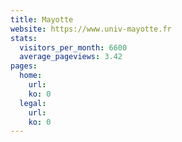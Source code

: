 ```yaml
---
title: Mayotte
website: https://www.univ-mayotte.fr
stats:
  visitors_per_month: 6600
  average_pageviews: 3.42
pages:
  home: 
    url: 
    ko: 0
  legal: 
    url: 
    ko: 0
---
```

